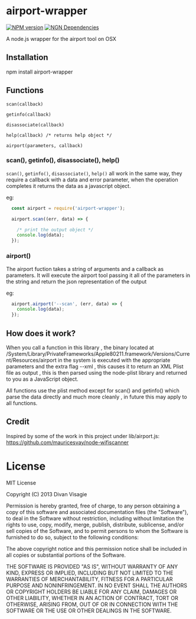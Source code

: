 # airport-wrapper

[![NPM version](https://badge.fury.io/js/airport-wrapper.png)](http://badge.fury.io/js/airport-wrapper)
[![NGN Dependencies](https://david-dm.org/divanvisagie/airport-wrapper.png)](https://david-dm.org/divanvisagie/airport-wrapper)

A node.js wrapper for the airport tool on OSX

## Installation 

  npm install airport-wrapper

## Functions

`scan(callback)`

`getinfo(callback)`

`disassociate(callback)`

`help(callback) /* returns help object */`

`airport(parameters, callback)`


### scan(), getinfo(), disassociate(), help()

`scan()`, `getinfo()`, `disassociate()`, `help()` all work in the same way, they require a callback with a data and error parameter, 
when the operation completes it returns the data as a javascript object.

eg:
```js
  const airport = require('airport-wrapper');

  airport.scan((err, data) => {

    /* print the output object */
    console.log(data);
  });
```

### airport()

The airport fuction takes a string of arguments and a callback as parameters. It will execute the airport tool passing it all of the parameters in the string and return the json representation of the output 

eg:

```js
  airport.airport('--scan', (err, data) => {
    console.log(data);
  });
```

## How does it work?

When you call a function in this library , the binary located at /System/Library/PrivateFrameworks/Apple80211.framework/Versions/Current/Resources/airport in the system is executed with the appropriate parameters and the extra flag 
--xml , this causes it to return an XML Plist file as output , this is then parsed using the node-plist library and 
returned to you as a JavaScript object.

All functions use the plist method except for scan() and getinfo() which parse the data directly and much more cleanly , in
future this may apply to all functions.

## Credit

Inspired by some of the work in this project under lib/airport.js: https://github.com/mauricesvay/node-wifiscanner

# License 

MIT License

Copyright (C) 2013 Divan Visagie

Permission is hereby granted, free of charge, to any person obtaining a copy of this software and associated documentation files (the "Software"), to deal in the Software without restriction, including without limitation the rights to use, copy, modify, merge, publish, distribute, sublicense, and/or sell copies of the Software, and to permit persons to whom the Software is furnished to do so, subject to the following conditions:

The above copyright notice and this permission notice shall be included in all copies or substantial portions of the Software.

THE SOFTWARE IS PROVIDED "AS IS", WITHOUT WARRANTY OF ANY KIND, EXPRESS OR IMPLIED, INCLUDING BUT NOT LIMITED TO THE WARRANTIES OF MERCHANTABILITY, FITNESS FOR A PARTICULAR PURPOSE AND NONINFRINGEMENT. IN NO EVENT SHALL THE AUTHORS OR COPYRIGHT HOLDERS BE LIABLE FOR ANY CLAIM, DAMAGES OR OTHER LIABILITY, WHETHER IN AN ACTION OF CONTRACT, TORT OR OTHERWISE, ARISING FROM, OUT OF OR IN CONNECTION WITH THE SOFTWARE OR THE USE OR OTHER DEALINGS IN THE SOFTWARE.
